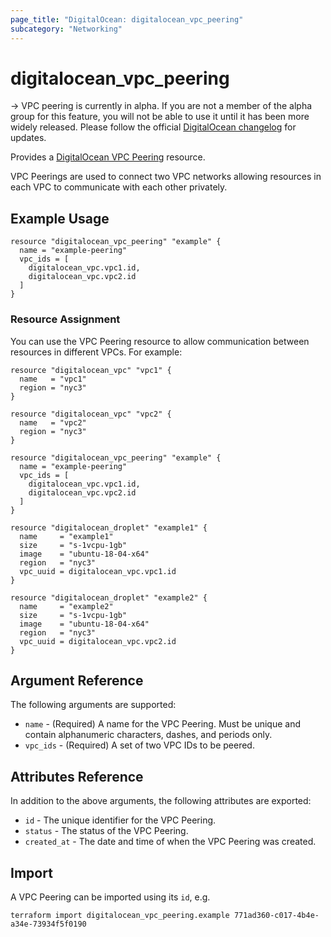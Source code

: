 ```yaml
---
page_title: "DigitalOcean: digitalocean_vpc_peering"
subcategory: "Networking"
---
```


# digitalocean_vpc_peering

-> VPC peering is currently in alpha. If you are not a member of the alpha group for this feature, you will not be able to use it until it has been more widely released. Please follow the official [DigitalOcean changelog](https://docs.digitalocean.com/release-notes/) for updates.

Provides a [DigitalOcean VPC Peering](#digitalocean_vpc_peering) resource.

VPC Peerings are used to connect two VPC networks allowing resources in each 
VPC to communicate with each other privately.

## Example Usage

```hcl
resource "digitalocean_vpc_peering" "example" {
  name = "example-peering"
  vpc_ids = [
    digitalocean_vpc.vpc1.id,
    digitalocean_vpc.vpc2.id
  ]
}
```

### Resource Assignment

You can use the VPC Peering resource to allow communication between resources
in different VPCs. For example:

```hcl
resource "digitalocean_vpc" "vpc1" {
  name   = "vpc1"
  region = "nyc3"
}

resource "digitalocean_vpc" "vpc2" {
  name   = "vpc2"
  region = "nyc3"
}

resource "digitalocean_vpc_peering" "example" {
  name = "example-peering"
  vpc_ids = [
    digitalocean_vpc.vpc1.id,
    digitalocean_vpc.vpc2.id
  ]
}

resource "digitalocean_droplet" "example1" {
  name     = "example1"
  size     = "s-1vcpu-1gb"
  image    = "ubuntu-18-04-x64"
  region   = "nyc3"
  vpc_uuid = digitalocean_vpc.vpc1.id
}

resource "digitalocean_droplet" "example2" {
  name     = "example2"
  size     = "s-1vcpu-1gb"
  image    = "ubuntu-18-04-x64"
  region   = "nyc3"
  vpc_uuid = digitalocean_vpc.vpc2.id
}
```

## Argument Reference

The following arguments are supported:

* `name` - (Required) A name for the VPC Peering. Must be unique and contain alphanumeric characters, dashes, and periods only.
* `vpc_ids` - (Required) A set of two VPC IDs to be peered.

## Attributes Reference

In addition to the above arguments, the following attributes are exported:

* `id` - The unique identifier for the VPC Peering.
* `status` - The status of the VPC Peering.
* `created_at` - The date and time of when the VPC Peering was created.

## Import

A VPC Peering can be imported using its `id`, e.g.

```
terraform import digitalocean_vpc_peering.example 771ad360-c017-4b4e-a34e-73934f5f0190
```
